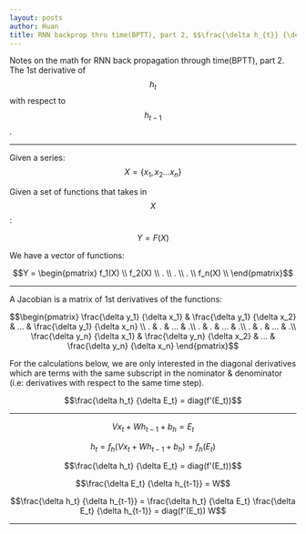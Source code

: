 ```yaml
---
layout: posts
author: Huan
title: RNN backprop thru time(BPTT), part 2, $$\frac{\delta h_{t}} {\delta h_{t-1}}$$
---
```


Notes on the math for RNN back propagation through time(BPTT), part 2. The 1st
derivative of $$h_t$$ with respect to $$h_{t-1}$$.

---
Given a series:
$$X = \{x_1, x_2...x_n\}$$

Given a set of functions that takes in $$X$$:

$$Y = F(X)$$

We have a vector of functions:

$$Y =
\begin{pmatrix}
f_1(X) \\
f_2(X) \\
. \\
. \\
. \\
f_n(X) \\
\end{pmatrix}$$

---

A Jacobian is a matrix of 1st derivatives of the functions:

$$\begin{pmatrix}
\frac{\delta y_1} {\delta x_1} & \frac{\delta y_1} {\delta x_2} & ... & \frac{\delta y_1} {\delta x_n} \\
. & . & ... & .\\
. & . & ... & .\\
. & . & ... & .\\
\frac{\delta y_n} {\delta x_1} & \frac{\delta y_n} {\delta x_2} & ... & \frac{\delta y_n} {\delta x_n}
\end{pmatrix}$$

For the calculations below, we are only interested in the diagonal derivatives
which are terms with the same subscript in the nominator & denominator (i.e: derivatives with respect to the same time step).

$$\frac{\delta h_t} {\delta E_t} = diag(f'(E_t))$$

---

$$Vx_t + Wh_{t-1} + b_{h} = E_t$$

$$h_{t} = f_{h} (Vx_t + Wh_{t-1} + b_{h}) = f_{h}(E_t)$$

$$\frac{\delta h_t} {\delta E_t} = diag(f'(E_t))$$

$$\frac{\delta E_t} {\delta h_{t-1}} = W$$

$$\frac{\delta h_t} {\delta h_{t-1}} =
\frac{\delta h_t} {\delta E_t}
\frac{\delta E_t} {\delta h_{t-1}} =
diag(f'(E_t)) W$$

---

<br>
